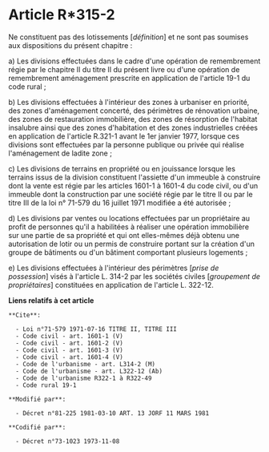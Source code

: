 # Article R*315-2

Ne constituent pas des lotissements [*définition*] et ne sont pas soumises aux dispositions du présent chapitre :

a) Les divisions effectuées dans le cadre d'une opération de remembrement régie par le chapitre II du titre II du présent
livre ou d'une opération de remembrement aménagement prescrite en application de l'article 19-1 du code rural ;

b) Les divisions effectuées à l'intérieur des zones à urbaniser en priorité, des zones d'aménagement concerté, des périmètres
de rénovation urbaine, des zones de restauration immobilière, des zones de résorption de l'habitat insalubre ainsi que des
zones d'habitation et des zones industrielles créées en application de l'article R.321-1 avant le 1er janvier 1977, lorsque
ces divisions sont effectuées par la personne publique ou privée qui réalise l'aménagement de ladite zone ;

c) Les divisions de terrains en propriété ou en jouissance lorsque les terrains issus de la division constituent l'assiette
d'un immeuble à construire dont la vente est régie par les articles 1601-1 à 1601-4 du code civil, ou d'un immeuble dont la
construction par une société régie par le titre II ou par le titre III de la loi n° 71-579 du 16 juillet 1971 modifiée a été
autorisée ;

d) Les divisions par ventes ou locations effectuées par un propriétaire au profit de personnes qu'il a habilitées à réaliser
une opération immobilière sur une partie de sa propriété et qui ont elles-mêmes déjà obtenu une autorisation de lotir ou un
permis de construire portant sur la création d'un groupe de bâtiments ou d'un bâtiment comportant plusieurs logements ;

e) Les divisions effectuées à l'intérieur des périmètres [*prise de possession*] visés à l'article L. 314-2 par les sociétés
civiles [*groupement de propriétaires*] constituées en application de l'article L. 322-12.

**Liens relatifs à cet article**

	**Cite**:

	  - Loi n°71-579 1971-07-16 TITRE II, TITRE III
	  - Code civil - art. 1601-1 (V)
	  - Code civil - art. 1601-2 (V)
	  - Code civil - art. 1601-3 (V)
	  - Code civil - art. 1601-4 (V)
	  - Code de l'urbanisme - art. L314-2 (M)
	  - Code de l'urbanisme - art. L322-12 (Ab)
	  - Code de l'urbanisme R322-1 à R322-49
	  - Code rural 19-1

	**Modifié par**:

	  - Décret n°81-225 1981-03-10 ART. 13 JORF 11 MARS 1981

	**Codifié par**:

	  - Décret n°73-1023 1973-11-08
